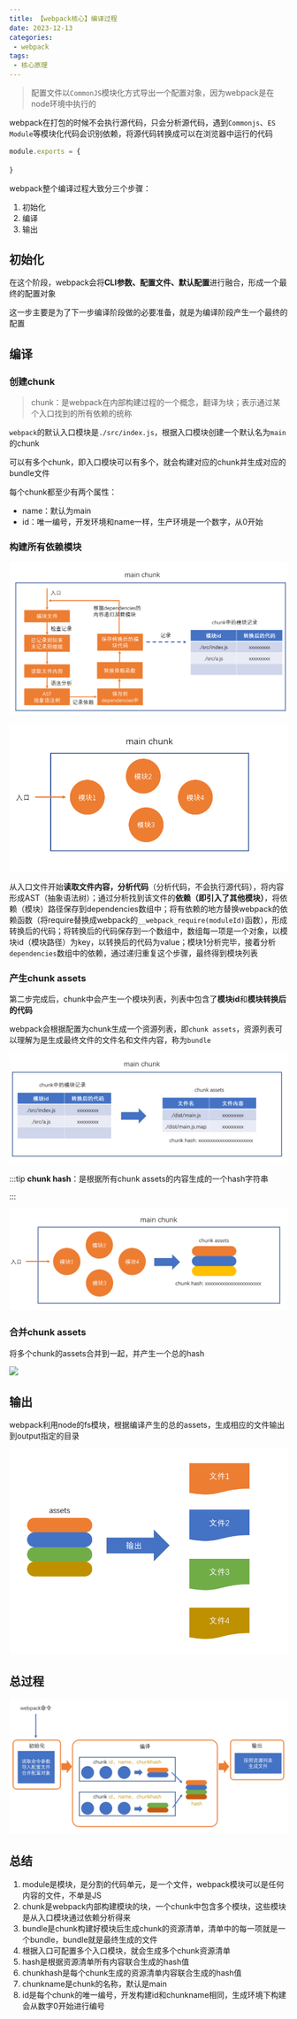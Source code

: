 ```yaml
---
title: 【webpack核心】编译过程
date: 2023-12-13
categories:
 - webpack
tags:
 - 核心原理
---
```


> 配置文件以`CommonJS`模块化方式导出一个配置对象，因为webpack是在node环境中执行的

webpack在打包的时候不会执行源代码，只会分析源代码，遇到`Commonjs`、`ES Module`等模块化代码会识别依赖，将源代码转换成可以在浏览器中运行的代码

```js
module.exports = {
  
}
```

webpack整个编译过程大致分三个步骤：

1. 初始化
2. 编译
3. 输出

## 初始化

在这个阶段，webpack会将**CLI参数、配置文件、默认配置**进行融合，形成一个最终的配置对象

这一步主要是为了下一步编译阶段做的必要准备，就是为编译阶段产生一个最终的配置

## 编译

### 创建chunk

> chunk：是webpack在内部构建过程的一个概念，翻译为块；表示通过某个入口找到的所有依赖的统称

`webpack`的默认入口模块是`./src/index.js`，根据入口模块创建一个默认名为`main`的chunk

可以有多个chunk，即入口模块可以有多个，就会构建对应的chunk并生成对应的bundle文件

每个chunk都至少有两个属性：

- name：默认为main
- id：唯一编号，开发环境和name一样，生产环境是一个数字，从0开始

### 构建所有依赖模块

![](imgs/2020-01-09-12-32-38.png)

![](imgs/2020-01-09-12-35-05.png)

从入口文件开始**读取文件内容，分析代码**（分析代码，不会执行源代码），将内容形成AST（抽象语法树）；通过分析找到该文件的**依赖（即引入了其他模块）**，将依赖（模块）路径保存到dependencies数组中；将有依赖的地方替换webpack的依赖函数（将require替换成webpack的`__webpack_require(moduleId)`函数），形成转换后的代码；将转换后的代码保存到一个数组中，数组每一项是一个对象，以模块id（模块路径）为key，以转换后的代码为value；模块1分析完毕，接着分析`dependencies`数组中的依赖，通过递归重复这个步骤，最终得到模块列表

### 产生chunk assets

第二步完成后，chunk中会产生一个模块列表，列表中包含了**模块id**和**模块转换后的代码**

webpack会根据配置为chunk生成一个资源列表，即`chunk assets`，资源列表可以理解为是生成最终文件的文件名和文件内容，称为`bundle`



![](imgs/2020-01-09-12-39-16.png)

:::tip
**chunk hash**：是根据所有chunk assets的内容生成的一个hash字符串

:::

![](imgs/2020-01-09-12-43-52.png)

### 合并chunk assets

将多个chunk的assets合并到一起，并产生一个总的hash

![](/imgs/2020-01-09-12-47-43.png)

## 输出

webpack利用node的fs模块，根据编译产生的总的assets，生成相应的文件输出到output指定的目录

![](imgs/2020-01-09-12-54-34.png)

## 总过程

![](imgs/2020-01-09-15-51-07.png)

## 总结

1. module是模块，是分割的代码单元，是一个文件，webpack模块可以是任何内容的文件，不单是JS
2. chunk是webpack内部构建模块的块，一个chunk中包含多个模块，这些模块是从入口模块通过依赖分析得来
3. bundle是chunk构建好模块后生成chunk的资源清单，清单中的每一项就是一个bundle，bundle就是最终生成的文件
4. 根据入口可配置多个入口模块，就会生成多个chunk资源清单
5. hash是根据资源清单所有内容联合生成的hash值
6. chunkhash是每个chunk生成的资源清单内容联合生成的hash值
7. chunkname是chunk的名称，默认是main
8. id是每个chunk的唯一编号，开发构建id和chunkname相同，生成环境下构建会从数字0开始进行编号
